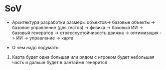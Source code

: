 # SoV
  - Архитектура разработки
размеры объектов-> базовые объекты -> базовое управление (для тестов) -> физика -> базовый ИИ -> базовый генератор -> стрессоустойчивость движка -> оптимизация -> ИИ -> управление -> карта

  - О чем надо подумать:
  1) Карта будет одна большая или рядом с игроком будет небольшая часть и дальше будет в рантайме генерится
